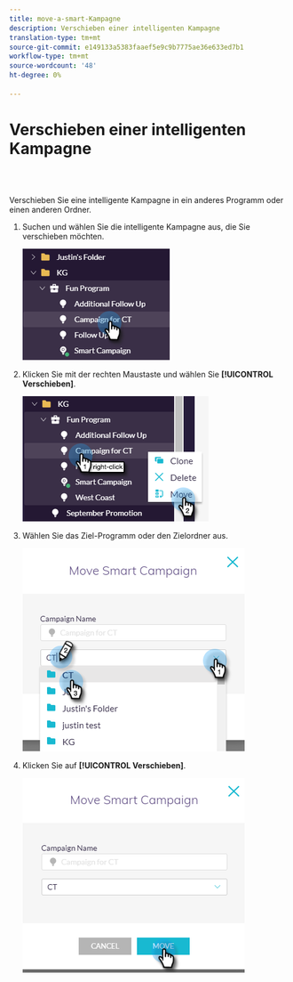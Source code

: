 ```yaml
---
title: move-a-smart-Kampagne
description: Verschieben einer intelligenten Kampagne
translation-type: tm+mt
source-git-commit: e149133a5383faaef5e9c9b7775ae36e633ed7b1
workflow-type: tm+mt
source-wordcount: '48'
ht-degree: 0%

---
```



# Verschieben einer intelligenten Kampagne

<br> 

Verschieben Sie eine intelligente Kampagne in ein anderes Programm oder einen anderen Ordner.

1. Suchen und wählen Sie die intelligente Kampagne aus, die Sie verschieben möchten.

   ![Bild eins](/help/sky/assets/smart-campaigns/move-a-smart-campaign/move-a-smart-campaign-1.png)

1. Klicken Sie mit der rechten Maustaste und wählen Sie **[!UICONTROL Verschieben]**.

   ![Bild zwei](/help/sky/assets/smart-campaigns/move-a-smart-campaign/move-a-smart-campaign-2.png)

1. Wählen Sie das Ziel-Programm oder den Zielordner aus.

   ![Bild drei](/help/sky/assets/smart-campaigns/move-a-smart-campaign/move-a-smart-campaign-3.png)

1. Klicken Sie auf **[!UICONTROL Verschieben]**.

   ![Bild vier](/help/sky/assets/smart-campaigns/move-a-smart-campaign/move-a-smart-campaign-4.png)
